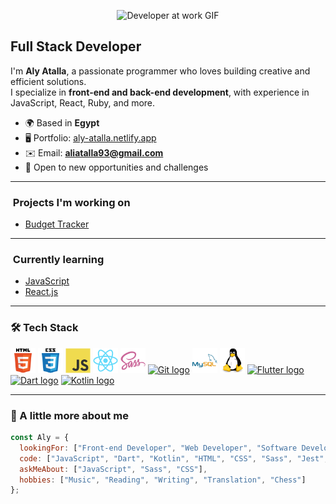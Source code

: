 <p align="center">
  <img src="https://media.giphy.com/media/qgQUggAC3Pfv687qPC/giphy.gif" alt="Developer at work GIF" height="200" />
</p>

## Full Stack Developer

I'm **Aly Atalla**, a passionate programmer who loves building creative and efficient solutions.  
I specialize in **front-end and back-end development**, with experience in JavaScript, React, Ruby, and more.

- 🌍  Based in **Egypt**
- 🖥️  Portfolio: [aly-atalla.netlify.app](https://aly-atalla.netlify.app/)
- ✉️  Email: **aliatalla93@gmail.com**
- 🤝  Open to new opportunities and challenges

---

### ​ Projects I'm working on
- [Budget Tracker](https://github.com/AlyAtalla/budget-app)

---

### ​ Currently learning
- [JavaScript](https://developer.mozilla.org/en-US/docs/Web/JavaScript)  
- [React.js](https://react.dev)

---

### 🛠 Tech Stack

<p align="left">
  <a href="https://developer.mozilla.org/en-US/docs/Web/HTML" target="_blank"><img src="https://raw.githubusercontent.com/devicons/devicon/master/icons/html5/html5-original-wordmark.svg" width="40" height="40" alt="HTML5 logo"/></a>
  <a href="https://developer.mozilla.org/en-US/docs/Web/CSS" target="_blank"><img src="https://raw.githubusercontent.com/devicons/devicon/master/icons/css3/css3-original-wordmark.svg" width="40" height="40" alt="CSS3 logo"/></a>
  <a href="https://developer.mozilla.org/en-US/docs/Web/JavaScript" target="_blank"><img src="https://raw.githubusercontent.com/devicons/devicon/master/icons/javascript/javascript-original.svg" width="40" height="40" alt="JavaScript logo"/></a>
  <a href="https://react.dev" target="_blank"><img src="https://raw.githubusercontent.com/devicons/devicon/master/icons/react/react-original.svg" width="40" height="40" alt="React logo"/></a>
  <a href="https://sass-lang.com" target="_blank"><img src="https://raw.githubusercontent.com/devicons/devicon/master/icons/sass/sass-original.svg" width="40" height="40" alt="Sass logo"/></a>
  <a href="https://git-scm.com/" target="_blank"><img src="https://www.vectorlogo.zone/logos/git-scm/git-scm-icon.svg" width="40" height="40" alt="Git logo"/></a>
  <a href="https://www.mysql.com/" target="_blank"><img src="https://raw.githubusercontent.com/devicons/devicon/master/icons/mysql/mysql-original-wordmark.svg" width="40" height="40" alt="MySQL logo"/></a>
  <a href="https://www.linux.org/" target="_blank"><img src="https://raw.githubusercontent.com/devicons/devicon/master/icons/linux/linux-original.svg" width="40" height="40" alt="Linux logo"/></a>
  <a href="https://flutter.dev" target="_blank"><img src="https://www.vectorlogo.zone/logos/flutterio/flutterio-icon.svg" width="40" height="40" alt="Flutter logo"/></a>
  <a href="https://dart.dev" target="_blank"><img src="https://www.vectorlogo.zone/logos/dartlang/dartlang-icon.svg" width="40" height="40" alt="Dart logo"/></a>
  <a href="https://kotlinlang.org" target="_blank"><img src="https://www.vectorlogo.zone/logos/kotlinlang/kotlinlang-icon.svg" width="40" height="40" alt="Kotlin logo"/></a>
</p>

---

### 🚀 A little more about me

```javascript
const Aly = {
  lookingFor: ["Front-end Developer", "Web Developer", "Software Developer"],
  code: ["JavaScript", "Dart", "Kotlin", "HTML", "CSS", "Sass", "Jest", "Webpack"],
  askMeAbout: ["JavaScript", "Sass", "CSS"],
  hobbies: ["Music", "Reading", "Writing", "Translation", "Chess"]
};
